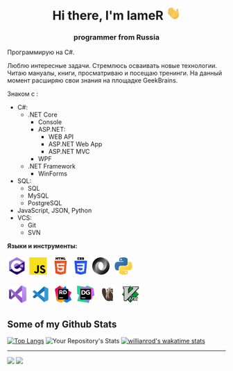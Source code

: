 <h1 align="center">Hi there, I'm lameR
<img src="images/Hi.gif" height="32"/></h1>
<h3 align="center">programmer from Russia</h3>

Программирую на C#.

Люблю интересные задачи. Стремлюсь осваивать новые технологии. Читаю мануалы, книги, просматриваю и посещаю тренинги. На данный момент расширяю свои знания на площадке GeekBrains.

Знаком с :
- C#:
   - .NET Core
        - Console
        - ASP.NET:
            - WEB API<!-- : REST API, DI, Swagger, AutoMapper, Dapper, Entity Framework -->
            - ASP.NET Web App
            - ASP.NET MVC
        - WPF<!-- : MVVM -->
   - .NET Framework
        - WinForms
- SQL:
    - SQL
    - MySQL
    - PostgreSQL
- JavaScript, JSON, Python
- VCS:
    - Git
    - SVN

**Языки и инструменты:**

<p>
<img src="images/c--4.svg" height="40" style="vertical-align:down; margin:4px" alt="C#">
<img src="images/JavaScript.svg" height="40" style="vertical-align:down; margin:4px" alt="JavaScript">
<img src="images/HTML5.svg" height="40" style="vertical-align:down; margin:4px" alt="HTML5">
<img src="images/CSS3.svg" height="40" style="vertical-align:down; margin:4px" alt="CSS3">
<img src="images/JSON.svg" height="40" style="vertical-align:down; margin:4px" alt="JSON">
<img src="images/Python.svg" height="40" style="vertical-align:down; margin:4px" alt="Python">
</p>
<p>
<img src="images/VS.svg" height="40" style="vertical-align:down; margin:4px" alt="Visual Studio">
<img src="images/VSC.svg" height="40" style="vertical-align:down; margin:4px" alt="Visual Studio Code">
<img src="images/Rider.svg" height="40" style="vertical-align:down; margin:4px" alt="Rider">
<img src="images/DataGrip.svg" height="40" style="vertical-align:down; margin:4px" alt="DataGrip">
<img src="images/DBeaver.svg" height="40" style="vertical-align:down; margin:4px" alt="DBeaver">
<img src="images/Vim.svg" height="40" style="vertical-align:down; margin:4px" alt="Vim">
</p>

## Some of my Github Stats
[![Top Langs](https://github-readme-stats.vercel.app/api/top-langs/?username=lameRER&layout=compact)](https://github.com/anuraghazra/github-readme-stats)
![Your Repository's Stats](https://github-readme-stats.vercel.app/api?username=lameRER&show_icons=true)
[![willianrod's wakatime stats](https://github-readme-stats.vercel.app/api/wakatime?username=lameRER)](https://github.com/anuraghazra/github-readme-stats)

---
<a href="https://github.com/lameRER" alt="https://github.com/lameRER"><img src="https://img.shields.io/static/v1?style=for-the-badge&label=CREATED%20BY&message=lameRER&color=000000"></a>
<a href="https://github.com/lameRER/lameRER/blob/main/LICENSE" alt="https://github.com/lameRER/lameRER/blob/main/LICENSE"><img src="https://img.shields.io/static/v1?style=for-the-badge&label=LICENSE&message=MIT&color=000000"></a>
